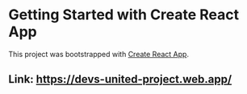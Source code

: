 # Getting Started with Create React App

This project was bootstrapped with [Create React App](https://github.com/facebook/create-react-app).

## Link: https://devs-united-project.web.app/
